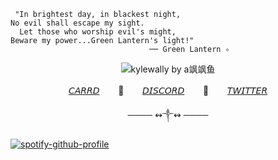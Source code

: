      "In brightest day, in blackest night,
    No evil shall escape my sight.
      Let those who worship evil's might,
    Beware my power...Green Lantern's light!" 
                                   ── Green Lantern ✧
<p align="center">
  <img src="https://media.discordapp.net/attachments/905483080641417281/1398588840846954559/azZlSjJrYkg3YzNaNmJLK1d0UVlSSEFaWUxqdmhFYWpUbmswTlh6aisvdz0.jpg?ex=68911d9c&is=688fcc1c&hm=30a0454b81bae199f8333f9286b8301695d965ef523386eafbcc8997d1abd4b4&=&format=webp&width=756&height=468" alt="kylewally by a飒飒鱼"/>
</p>
<p align=center><a href=https://gotham.crd.co>𝘊𝘈𝘙𝘙𝘋</a> ㅤㅤ🦇ㅤㅤ <a href=https://discord.com/users/711223236880236585/>𝘋𝘐𝘚𝘊𝘖𝘙𝘋</a> ㅤㅤ🦇ㅤㅤ <a href=https://x.com/anxagrs>𝘛𝘞𝘐𝘛𝘛𝘌𝘙</a> </p>
<p align=center>──── ↭༒↭ ────</a> </p>

[![spotify-github-profile](https://spotify-github-profile.kittinanx.com/api/view?uid=xiodtyohsqxh1d8aejzoivtzz&cover_image=true&theme=novatorem&show_offline=false&background_color=000000&interchange=false&bar_color=a6e17f&bar_color_cover=true)](https://github.com/kittinan/spotify-github-profile)
